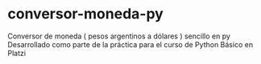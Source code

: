 # conversor-moneda-py

Conversor de moneda ( pesos argentinos a dólares ) sencillo en py
Desarrollado como parte de la práctica para el curso de Python Básico en Platzi
